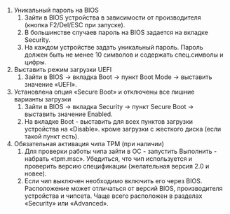 1. Уникальный пароль на BIOS
	1. Зайти в BIOS устройства в зависимости от производителя (кнопка F2/Del/ESC при запуске).
	2. В большинстве случаев пароль на BIOS задается на вкладке Security. 
	3. На каждом устройстве задать уникальный пароль. Пароль должен быть не менее 10 символов и содержать спец.символы и цифры.
2. Выставить режим загрузки UEFI
	1. Зайти в BIOS → вкладка Boot → пункт Boot Mode → выставить значение «UEFI».
3. Установлена опция «Secure Boot» и отключены все лишние варианты загрузки
	1. Зайти в BIOS → вкладка Security → пункт Secure Boot → выставить значение Enabled.
	2. На вкладке Boot - выставить для всех пунктов загрузки устройства на «Disable». кроме загрузки с жесткого диска (если такой пункт есть).
4. Обязательная активация чипа TPM (при наличии)
	1. Для проверки работы чипа зайти в ОС - запустить Выполнить - набрать «tpm.msc». Убедиться, что чип используется и проверить версию спецификации (желательная версия 2.0 и новее).
	2. Если чип выключен необходимо включить его через BIOS. Расположение может отличаться от версий BIOS, производителя устройства и чипсета. Чаще всего расположен в разделах «Security» или «Advanced».

